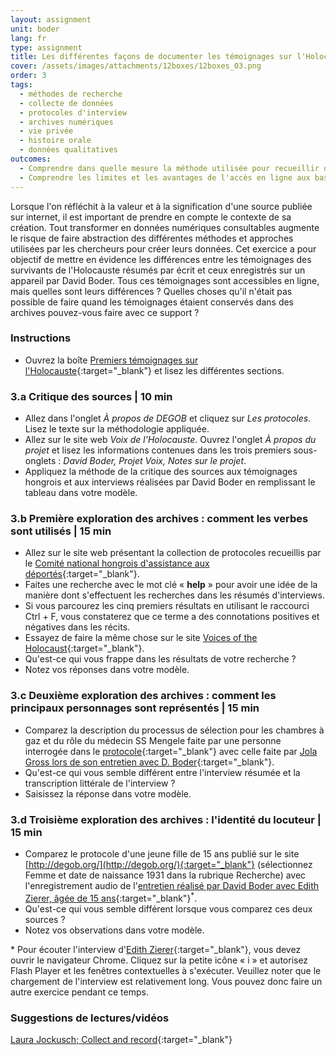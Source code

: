 ```yaml
---
layout: assignment
unit: boder
lang: fr
type: assignment
title: Les différentes façons de documenter les témoignages sur l'Holocauste
cover: /assets/images/attachments/12boxes/12boxes_03.png
order: 3
tags:
  - méthodes de recherche
  - collecte de données
  - protocoles d'interview
  - archives numériques
  - vie privée
  - histoire orale
  - données qualitatives
outcomes:
  - Comprendre dans quelle mesure la méthode utilisée pour recueillir des données a un impact sur sa valeur informative pour les futurs chercheurs.
  - Comprendre les limites et les avantages de l'accès en ligne aux bases de données regroupant des récits personnels.
---
```


Lorsque l'on réfléchit à la valeur et à la signification d'une source publiée sur internet, il est important de prendre en compte le contexte de sa création. Tout transformer en données numériques consultables augmente le risque de faire abstraction des différentes méthodes et approches utilisées par les chercheurs pour créer leurs données. Cet exercice a pour objectif de mettre en évidence les différences entre les témoignages des survivants de l'Holocauste résumés par écrit et ceux enregistrés sur un appareil par David Boder. Tous ces témoignages sont accessibles en ligne, mais quelles sont leurs différences ? Quelles choses qu'il n'était pas possible de faire quand les témoignages étaient conservés dans des archives pouvez-vous faire avec ce support ?

<!-- more -->

<!-- briefing-student -->

### Instructions
<!-- section-contents -->

- Ouvrez la boîte [Premiers témoignages sur l'Holocauste](https://allthingsmoving.com/DB_interactiv){:target="_blank"} et lisez les différentes sections.

<!-- section -->

### 3.a  Critique des sources | 10 min
<!-- section-contents -->

- Allez dans l'onglet _À propos de DEGOB_ et cliquez sur _Les protocoles_. Lisez le texte sur la méthodologie appliquée.
- Allez sur le site web _Voix de l'Holocauste_. Ouvrez l'onglet _À propos du projet_ et lisez les informations contenues dans les trois premiers sous-onglets : _David Boder, Projet Voix, Notes sur le projet_.
- Appliquez la méthode de la critique des sources aux témoignages hongrois et aux interviews réalisées par David Boder en remplissant le tableau dans votre modèle.

<!-- section -->

### 3.b  Première exploration des archives : comment les verbes sont utilisés | 15 min
<!-- section-contents -->

- Allez sur le site web présentant la collection de protocoles recueillis par le [Comité national hongrois d'assistance aux déportés](http://degob.org/){:target="_blank"}.
- Faites une recherche avec le mot clé « **help** » pour avoir une idée de la manière dont s'effectuent les recherches dans les résumés d'interviews. 
- Si vous parcourez les cinq premiers résultats en utilisant le raccourci Ctrl + F, vous constaterez que ce terme a des connotations positives et négatives dans les récits. 
- Essayez de faire la même chose sur le site [Voices of the Holocaust](http://voices.iit.edu/voices_project){:target="_blank"}.
- Qu'est-ce qui vous frappe dans les résultats de votre recherche ? 
- Notez vos réponses dans votre modèle.

<!-- section -->

### 3.c  Deuxième exploration des archives : comment les principaux personnages sont représentés | 15 min
<!-- section-contents -->

- Comparez la description du processus de sélection pour les chambres à gaz et du rôle du médecin SS Mengele faite par une personne interrogée dans le [protocole](http://degob.org/index.php?showjk=131){:target="_blank"} avec celle faite par [Jola Gross lors de son entretien avec D. Boder](http://voices.iit.edu/interview?doc=grossJ&display=g){:target="_blank"}.
- Qu'est-ce qui vous semble différent entre l'interview résumée et la transcription littérale de l'interview ? 
- Saisissez la réponse dans votre modèle.

<!-- section -->

### 3.d  Troisième exploration des archives : l'identité du locuteur | 15 min
<!-- section-contents -->

- Comparez le protocole d'une jeune fille de 15 ans publié sur le site [http://degob.org/](http://degob.org/){:target="_blank"} (sélectionnez Femme et date de naissance 1931 dans la rubrique Recherche) avec l'enregistrement audio de l'[entretien réalisé par David Boder avec Edith Zierer, âgée de 15 ans](http://voices.iit.edu/audio?doc=ziererE){:target="_blank"}<sup>*</sup>.
- Qu'est-ce qui vous semble différent lorsque vous comparez ces deux sources ?
- Notez vos observations dans votre modèle.
              
\* Pour écouter l'interview d'[Edith Zierer](http://voices.iit.edu/audio?doc=ziererE){:target="_blank"}, vous devez ouvrir le navigateur Chrome. Cliquez sur la petite icône « i » et autorisez Flash Player et les fenêtres contextuelles à s'exécuter. Veuillez noter que le chargement de l'interview est relativement long. Vous pouvez donc faire un autre exercice pendant ce temps.

<!-- section -->

### Suggestions de lectures/vidéos
<!-- section-contents -->

[Laura Jockusch; Collect and record](https://global.oup.com/academic/product/collect-and-record-97801997645%2056?cc=nl&lang=en&){:target="_blank"}

<!-- briefing-teacher -->
